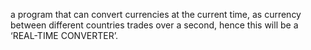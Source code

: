  a program that can convert currencies at the current time, as currency between different countries trades over a second, hence this will be a ‘REAL-TIME CONVERTER’.
